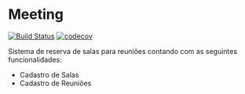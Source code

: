 # Meeting

[![Build Status](https://travis-ci.org/lucaspolo/meeting.svg?branch=master)](https://travis-ci.org/lucaspolo/meeting)
[![codecov](https://codecov.io/gh/lucaspolo/meeting/branch/master/graph/badge.svg)](https://codecov.io/gh/lucaspolo/meeting)

Sistema de reserva de salas para reuniões contando com as seguintes funcionalidades:

- Cadastro de Salas
- Cadastro de Reuniões

